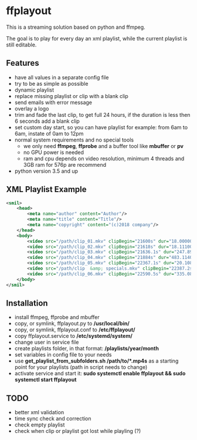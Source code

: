 **ffplayout**
================


This is a streaming solution based on python and ffmpeg.

The goal is to play for every day an xml playlist, while the current playlist is still editable.


Features
-----

- have all values in a separate config file
- try to be as simple as possible
- dynamic playlist
- replace missing playlist or clip with a blank clip
- send emails with error message
- overlay a logo
- trim and fade the last clip, to get full 24 hours, if the duration is less then 6 seconds add a blank clip
- set custom day start, so you can have playlist for example: from 6am to 6am, instate of 0am to 12pm
- normal system requirements and no special tools
    - we only need **ffmpeg**, **ffprobe** and a buffer tool like **mbuffer** or **pv**
    - no GPU power is needed
    - ram and cpu depends on video resolution, minimum 4 threads and 3GB ram for 576p are recommend
- python version 3.5 and up

XML Playlist Example
-----

```xml
<smil>
	<head>
		<meta name="author" content="Author"/>
		<meta name="title" content="Title"/>
		<meta name="copyright" content="(c)2018 company"/>
	</head>
	<body>
		<video src="/path/clip_01.mkv" clipBegin="21600s" dur="18.000000s" in="0.00" out="18.000000s"/>
		<video src="/path/clip_02.mkv" clipBegin="21618s" dur="18.111000s" in="0.00" out="18.111000s"/>
		<video src="/path/clip_03.mkv" clipBegin="21636.1s" dur="247.896000s" in="0.00" out="247.896000s"/>
		<video src="/path/clip_04.mkv" clipBegin="21884s" dur="483.114000s" in="0.00" out="483.114000s"/>
		<video src="/path/clip_05.mkv" clipBegin="22367.1s" dur="20.108000s" in="0.00" out="20.108000s"/>
		<video src="/path/clip  &amp; specials.mkv" clipBegin="22387.2s" dur="203.290000s" in="0.00" out="203.290000s"/>
		<video src="/path/clip_06.mkv" clipBegin="22590.5s" dur="335.087000s" in="300.00" out="335.087000s"/>
	</body>
</smil>
```

Installation
-----
- install ffmpeg, ffprobe and mbuffer
- copy, or symlink, ffplayout.py to **/usr/local/bin/**
- copy, or symlink, ffplayout.conf to **/etc/ffplayout/**
- copy ffplayout.service to **/etc/systemd/system/**
- change user in service file
- create playlists folder, in that format: **/playlists/year/month**
- set variables in config file to your needs
- use **get_playlist_from_subfolders.sh /path/to/*.mp4s** as a starting point for your playlists (path in script needs to change)
- activate service and start it: **sudo systemctl enable ffplayout && sudo systemctl start ffplayout**




TODO
-----
- better xml validation
- time sync check and correction
- check empty playlist
- check when clip or playlist got lost while playling (?)
